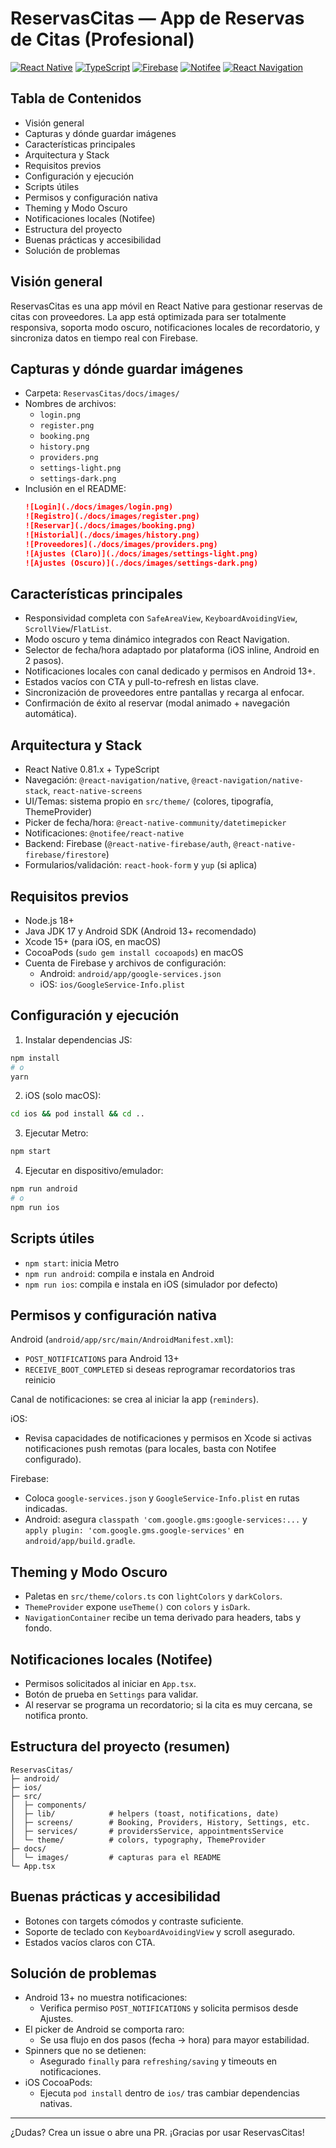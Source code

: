 # ReservasCitas — App de Reservas de Citas (Profesional)

<div align="left">

[![React Native](https://img.shields.io/badge/React%20Native-0.81.x-61DAFB?logo=react)](https://reactnative.dev)
[![TypeScript](https://img.shields.io/badge/TypeScript-5.x-3178C6?logo=typescript)](https://www.typescriptlang.org/)
[![Firebase](https://img.shields.io/badge/Firebase-Auth%20%7C%20Firestore-FFCA28?logo=firebase)](https://firebase.google.com/docs)
[![Notifee](https://img.shields.io/badge/Notifee-Notifications-4B32C3)](https://notifee.app/react-native/reference)
[![React Navigation](https://img.shields.io/badge/React%20Navigation-Native%20Stack-000000)](https://reactnavigation.org/)

</div>

## Tabla de Contenidos
- Visión general
- Capturas y dónde guardar imágenes
- Características principales
- Arquitectura y Stack
- Requisitos previos
- Configuración y ejecución
- Scripts útiles
- Permisos y configuración nativa
- Theming y Modo Oscuro
- Notificaciones locales (Notifee)
- Estructura del proyecto
- Buenas prácticas y accesibilidad
- Solución de problemas

## Visión general
ReservasCitas es una app móvil en React Native para gestionar reservas de citas con proveedores. La app está optimizada para ser totalmente responsiva, soporta modo oscuro, notificaciones locales de recordatorio, y sincroniza datos en tiempo real con Firebase.

## Capturas y dónde guardar imágenes
- Carpeta: `ReservasCitas/docs/images/`
- Nombres de archivos:
  - `login.png`
  - `register.png`
  - `booking.png`
  - `history.png`
  - `providers.png`
  - `settings-light.png`
  - `settings-dark.png`
- Inclusión en el README:
  ```md
  ![Login](./docs/images/login.png)
  ![Registro](./docs/images/register.png)
  ![Reservar](./docs/images/booking.png)
  ![Historial](./docs/images/history.png)
  ![Proveedores](./docs/images/providers.png)
  ![Ajustes (Claro)](./docs/images/settings-light.png)
  ![Ajustes (Oscuro)](./docs/images/settings-dark.png)
  ```

## Características principales
- Responsividad completa con `SafeAreaView`, `KeyboardAvoidingView`, `ScrollView`/`FlatList`.
- Modo oscuro y tema dinámico integrados con React Navigation.
- Selector de fecha/hora adaptado por plataforma (iOS inline, Android en 2 pasos).
- Notificaciones locales con canal dedicado y permisos en Android 13+.
- Estados vacíos con CTA y pull-to-refresh en listas clave.
- Sincronización de proveedores entre pantallas y recarga al enfocar.
- Confirmación de éxito al reservar (modal animado + navegación automática).

## Arquitectura y Stack
- React Native 0.81.x + TypeScript
- Navegación: `@react-navigation/native`, `@react-navigation/native-stack`, `react-native-screens`
- UI/Temas: sistema propio en `src/theme/` (colores, tipografía, ThemeProvider)
- Picker de fecha/hora: `@react-native-community/datetimepicker`
- Notificaciones: `@notifee/react-native`
- Backend: Firebase (`@react-native-firebase/auth`, `@react-native-firebase/firestore`)
- Formularios/validación: `react-hook-form` y `yup` (si aplica)

## Requisitos previos
- Node.js 18+
- Java JDK 17 y Android SDK (Android 13+ recomendado)
- Xcode 15+ (para iOS, en macOS)
- CocoaPods (`sudo gem install cocoapods`) en macOS
- Cuenta de Firebase y archivos de configuración:
  - Android: `android/app/google-services.json`
  - iOS: `ios/GoogleService-Info.plist`

## Configuración y ejecución
1) Instalar dependencias JS:
```bash
npm install
# o
yarn
```

2) iOS (solo macOS):
```bash
cd ios && pod install && cd ..
```

3) Ejecutar Metro:
```bash
npm start
```

4) Ejecutar en dispositivo/emulador:
```bash
npm run android
# o
npm run ios
```

## Scripts útiles
- `npm start`: inicia Metro
- `npm run android`: compila e instala en Android
- `npm run ios`: compila e instala en iOS (simulador por defecto)

## Permisos y configuración nativa
Android (`android/app/src/main/AndroidManifest.xml`):
- `POST_NOTIFICATIONS` para Android 13+
- `RECEIVE_BOOT_COMPLETED` si deseas reprogramar recordatorios tras reinicio

Canal de notificaciones: se crea al iniciar la app (`reminders`).

iOS:
- Revisa capacidades de notificaciones y permisos en Xcode si activas notificaciones push remotas (para locales, basta con Notifee configurado).

Firebase:
- Coloca `google-services.json` y `GoogleService-Info.plist` en rutas indicadas.
- Android: asegura `classpath 'com.google.gms:google-services:...` y `apply plugin: 'com.google.gms.google-services'` en `android/app/build.gradle`.

## Theming y Modo Oscuro
- Paletas en `src/theme/colors.ts` con `lightColors` y `darkColors`.
- `ThemeProvider` expone `useTheme()` con `colors` y `isDark`.
- `NavigationContainer` recibe un tema derivado para headers, tabs y fondo.

## Notificaciones locales (Notifee)
- Permisos solicitados al iniciar en `App.tsx`.
- Botón de prueba en `Settings` para validar.
- Al reservar se programa un recordatorio; si la cita es muy cercana, se notifica pronto.

## Estructura del proyecto (resumen)
```
ReservasCitas/
├─ android/
├─ ios/
├─ src/
│  ├─ components/
│  ├─ lib/            # helpers (toast, notifications, date)
│  ├─ screens/        # Booking, Providers, History, Settings, etc.
│  ├─ services/       # providersService, appointmentsService
│  └─ theme/          # colors, typography, ThemeProvider
├─ docs/
│  └─ images/         # capturas para el README
└─ App.tsx
```

## Buenas prácticas y accesibilidad
- Botones con targets cómodos y contraste suficiente.
- Soporte de teclado con `KeyboardAvoidingView` y scroll asegurado.
- Estados vacíos claros con CTA.

## Solución de problemas
- Android 13+ no muestra notificaciones:
  - Verifica permiso `POST_NOTIFICATIONS` y solicita permisos desde Ajustes.
- El picker de Android se comporta raro:
  - Se usa flujo en dos pasos (fecha → hora) para mayor estabilidad.
- Spinners que no se detienen:
  - Asegurado `finally` para `refreshing/saving` y timeouts en notificaciones.
- iOS CocoaPods:
  - Ejecuta `pod install` dentro de `ios/` tras cambiar dependencias nativas.

---

¿Dudas? Crea un issue o abre una PR. ¡Gracias por usar ReservasCitas!
